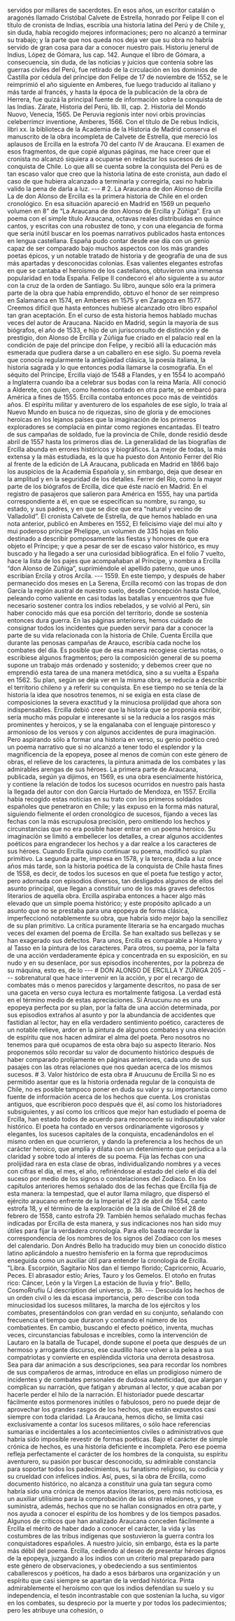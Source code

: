 servidos por millares de sacerdotes. En esos años, un escritor catalán o aragonés llamado Cristóbal Calvete de Estrella, honrado por Felipe II con el título de cronista de Indias, escribía una historia latina del Perú y de Chile y, sin duda, había recogido mejores informaciones; pero no alcanzó a terminar su trabajo; y la parte que nos queda nos deja ver que su obra no habría servido de gran cosa para dar a conocer nuestro país. Historiu jenerul de Indius, López de Gómara, Ius cap. 142. Aunque el libro de Gómara, a consecuencia, sin duda, de las noticias y juicios que contenía sobre las guerras civiles del Perú, fue retirado de la circulación en los dominios de Castilla por cédula del príncipe don Felipe de 17 de noviembre de 1552, se le reimprimió el año siguiente en Amberes, fue luego traducido al italiano y más tarde al francés, y hasta la época de la publicación de la obra de Herrera, fue quizá la principal fuente de información sobre la conquista de las Indias. Zárate, Historia del Perú, lib. III, cap. 2. Historia del Mondo Nuovo, Venecia, 1565. De Peruvia regionis inter novi orbis provincias celeberrimcr inventione, Amberes, 1566. Con el título de De rebus Indicis, libri xx. la biblioteca de la Academia de la Historia de Madrid conserva el manuscrito de la obra incompleta de Calvete de Estrella, que mereció los aplausos de Ercilla en la estrofa 70 del canto IV de Araucana. El examen de esos fragmentos, de que copié algunas páginas, me hace creer que el cronista no alcanzó siquiera a ocuparse en redactar los sucesos de la conquista de Chile. Lo que allí se cuenta sobre la conquista del Perú es de tan escaso valor que creo que la historia latina de este cronista, aun dado el caso de que hubiera alcanzado a terminarla y corregirla, casi no habría valido la pena de darla a luz. --- # 2. La Araucana de don Alonso de Ercilla La de don Alonso de Ercilla es la primera historia de Chile en el orden cronológico. En esa situación apareció en Madrid en 1569 un pequeño volumen en 8” de “La Araucana de don Alonso de Ercilla y Zúñiga”. Era un poema con el simple título Araucana, octavas reales distribuidas en quince cantos, y escritas con una robustez de tono, y con una elegancia de forma que sería inútil buscar en los poemas narrativos publicados hasta entonces en lengua castellana. España pudo contar desde ese día con un genio capaz de ser comparado bajo muchos aspectos con los más grandes poetas épicos, y un notable tratado de historia y de geografía de una de sus más apartadas y desconocidas colonias. Esas valientes elegantes estrofas en que se cantaba el heroísmo de los castellanos, obtuvieron una inmensa popularidad en toda España. Felipe II condecoró el año siguiente a su autor con la cruz de la orden de Santiago. Su libro, aunque sólo era la primera parte de la obra que había emprendido, obtuvo el honor de ser reimpreso en Salamanca en 1574, en Amberes en 1575 y en Zaragoza en 1577. Creemos difícil que hasta entonces hubiese alcanzado otro libro español tan gran aceptación. En el curso de esta historia hemos hablado muchas veces del autor de Araucana. Nacido en Madrid, según la mayoría de sus biógrafos, el año de 1533, e hijo de un jurisconsulto de distinción y de prestigio, don Alonso de Ercilla y Zúñiga fue criado en el palacio real en la condición de paje del príncipe don Felipe, y recibió allí la educación más esmerada que pudiera darse a un caballero en ese siglo. Su poema revela que conocía regularmente la antigüedad clásica, la poesía italiana, la historia sagrada y lo que entonces podía llamarse la cosmografía. En el séquito del Príncipe, Ercilla viajó de 1548 a Flandes, y en 1554 lo acompañó a Inglaterra cuando iba a celebrar sus bodas con la reina María. Allí conoció a Alderete, con quien, como hemos contado en otra parte, se embarcó para América a fines de 1555. Ercilla contaba entonces poco más de veintidós años. El espíritu militar y aventurero de los españoles de ese siglo, lo traía al Nuevo Mundo en busca no de riquezas, sino de gloria y de emociones heroicas en los lejanos países que la imaginación de los primeros exploradores se complacía en pintar como regiones encantadas. El teatro de sus campañas de soldado, fue la provincia de Chile, donde residió desde abril de 1557 hasta los primeros días de. La generalidad de las biografías de Ercilla abunda en errores históricos y biográficos. La mejor de todas, la más extensa y la más estudiada, es la que ha puesto don Antonio Ferrer del Río al frente de la edición de LA Araucana, publicada en Madrid en 1866 bajo los auspicios de la Academia Española y, sin embargo, deja que desear en la amplitud y en la seguridad de los detalles. Ferrer del Río, como la mayor parte de los biógrafos de Ercilla, dice que éste nació en Madrid. En el registro de pasajeros que salieron para América en 1555, hay una partida correspondiente a él, en que se especifican su nombre, su rango, su estado, y sus padres, y en que se dice que era “natural y vecino de Valladolid”. El cronista Calvete de Estrella, de que hemos hablado en una nota anterior, publicó en Amberes en 1552, El felicísimo viaje del mui alto y mui poderoso príncipe Phelippe, un volumen de 335 hojas en folio destinado a describir pomposamente las fiestas y honores de que era objeto el Príncipe; y que a pesar de ser de escaso valor histórico, es muy buscado y ha llegado a ser una curiosidad bibliográfica. En el folio 7 vuelto, hace la lista de los pajes que acompañaban al Príncipe, y nombra a Ercilla “don Alonso de Zúñiga”, suprimiéndole el apellido paterno, que unos escribían Ercila y otros Arcila. --- 1559. En este tiempo, y después de haber permanecido dos meses en La Serena, Ercilla recomó con las tropas de don García la región austral de nuestro suelo, desde Concepción hasta Chiloé, peleando como valiente en casi todas las batallas y encuentros que fue necesario sostener contra los indios rebelados, y se volvió al Perú, sin haber conocido más que esa porción del territorio, donde se sostenía entonces dura guerra. En las páginas anteriores, hemos cuidado de consignar todos los incidentes que pueden servir para dar a conocer la parte de su vida relacionada con la historia de Chile. Cuenta Ercilla que durante las penosas campañas de Arauco, escribía cada noche los combates del día. Es posible que de esa manera recogiese ciertas notas, o escribiese algunos fragmentos; pero la composición general de su poema supone un trabajo más ordenado y sostenido; y debemos creer que no emprendió esta tarea de una manera metódica, sino a su vuelta a España en 1562. Su plan, según se deja ver en la misma obra, se reducía a describir el territorio chileno y a referir su conquista. En ese tiempo no se tenía de la historia la idea que nosotros tenemos, ni se exigía en esta clase de composiciones la severa exactitud y la minuciosa prolijidad que ahora son indispensables. Ercilla debió creer que la historia que se proponía escribir, sería mucho más popular e interesante si se la reducía a los rasgos más prominentes y heroicos, y se la engalanaba con el lenguaje pintoresco y armonioso de los versos y con algunos accidentes de pura imaginación. Pero aspirando sólo a formar una historia en verso, su genio poético creó un poema narrativo que si no alcanzó a tener todo el esplendor y la magnificencia de la epopeya, posee al menos de común con este género de obras, el relieve de los caracteres, la pintura animada de los combates y las admirables arengas de sus héroes. La primera parte de Araucana, publicada, según ya dijimos, en 1569, es una obra esencialmente histórica, y contiene la relación de todos los sucesos ocurridos en nuestro país hasta la llegada del autor con don García Hurtado de Mendoza, en 1557. Ercilla había recogido estas noticias en su trato con los primeros soldados españoles que penetraron en Chile; y las expuso en la forma más natural, siguiendo fielmente el orden cronológico de sucesos, fijando a veces las fechas con la más escrupulosa precisión, pero omitiendo los hechos y circunstancias que no era posible hacer entrar en un poema heroico. Su imaginación se limitó a embellecer los detalles, a crear algunos accidentes poéticos para engrandecer los hechos y a dar realce a los caracteres de sus héroes. Cuando Ercilla quiso continuar su poema, modificó su plan primitivo. La segunda parte, impresa en 1578, y la tercera, dada a luz once años más tarde, son la historia poética de la conquista de Chile hasta fines de 1558, es decir, de todos los sucesos en que el poeta fue testigo y actor, pero adornada con episodios diversos, tan desligados algunos de ellos del asunto principal, que llegan a constituir uno de los más graves defectos literarios de aquella obra. Ercilla aspiraba entonces a hacer algo más elevado que un simple poema histórico; y este propósito aplicado a un asunto que no se prestaba para una epopeya de forma clásica, imperfeccionó notablemente su obra, que habría sido mejor bajo la sencillez de su plan primitivo. La crítica puramente literaria se ha encargado muchas veces del examen del poema de Ercilla. Se han exaltado sus bellezas y se han exagerado sus defectos. Para unos, Ercilla es comparable a Homero y al Tasso en la pintura de los caracteres. Para otros, su poema, por la falta de una acción verdaderamente épica y concentrada en su exposición, en su nudo y en su desenlace, por sus episodios incoherentes, por la pobreza de su máquina, esto es, de lo --- # DON ALONSO DE ERCILLA Y ZÚÑIGA 205 --- sobrenatural que hace intervenir en la acción, y por el recargo de combates más o menos parecidos y largamente descritos, no pasa de ser una gaceta en verso cuya lectura es mortalmente fatigosa. La verdad está en el término medio de estas apreciaciones. Si Aruucunu no es una epopeya perfecta por su plan, por la falta de una acción determinada, por sus episodios extraños al asunto y por la abundancia de accidentes que fastidian al lector, hay en ella verdadero sentimiento poético, caracteres de un notable relieve, ardor en la pintura de algunos combates y una elevación de espíritu que nos hacen admirar el alma del poeta. Pero nosotros no tenemos para qué ocupamos de esta obra bajo su aspecto literario. Nos proponemos sólo recordar su valor de documento histórico después de haber comparado prolijamente en páginas anteriores, cada uno de sus pasajes con las otras relaciones que nos quedan acerca de los mismos sucesos. # 3. Valor histórico de esta obra # Aruucunu de Ercilla Si no es permitido asentar que es la historia ordenada regular de la conquista de Chile, no es posible tampoco poner en duda su valor y su importancia como fuente de información acerca de los hechos que cuenta. Los cronistas antiguos, que escribieron poco después que él, así como los historiadores subsiguientes, y así como los críticos que mejor han estudiado el poema de Ercilla, han estado todos de acuerdo para reconocerle su indisputable valor histórico. El poeta ha contado en versos ordinariamente vigorosos y elegantes, los sucesos capitales de la conquista, encadenándolos en el mismo orden en que ocurrieron, y dando la preferencia a los hechos de un carácter heroico, que amplía y dilata con un detenimiento que perjudica a la claridad y sobre todo al interés de su poema. Fija las fechas con una prolijidad rara en esta clase de obras, individualizando nombres y a veces con cifras el día, el mes, el año, refiriéndose al estado del cielo el día del suceso por medio de los signos o constelaciones del Zodiaco. En los capítulos anteriores hemos señalado dos de las fechas que Ercilla fija de esta manera: la tempestad, que el autor llama milagro, que dispersó el ejército araucano enfrente de la Imperial el 23 de abril de 1554, canto estrofa 18, y el término de la exploración de la isla de Chiloé el 28 de febrero de 1558, canto estrofa 29. También hemos señalado muchas fechas indicadas por Ercilla de esta manera, y sus indicaciones nos han sido muy útiles para fijar la verdadera cronología. Para ello basta recordar la correspondencia de los nombres de los signos del Zodíaco con los meses del calendario. Don Andrés Bello ha traducido muy bien un conocido dístico latino aplicándolo a nuestro hemisferio en la forma que reproducimos enseguida como un auxiliar útil para entender la cronología de Ercilla. "Libra. Escorpión, Sagitario Nos dan el tiempo florido; Capricornio, Acuario, Peces. El abrasador estío; Aries, Tauro y los Gemelos. El otoño en frutas rico: Cáncer, León y la Virgen La estación de lluvia y frío". Bello, CosmoRrufíu (J description del universo, p. 38. --- Descuida los hechos de un orden civil o les da escasa importancia, pero describe con toda minuciosidad los sucesos militares, la marcha de los ejércitos y los combates, presentándolos con gran verdad en su conjunto, señalando con frecuencia el tiempo que duraron y contando el número de los combatientes. En cambio, buscando el efecto poético, inventa, muchas veces, circunstancias fabulosas e increíbles, como la intervención de Lautaro en la batalla de Tucapel, donde supone el poeta que después de un hermoso y arrogante discurso, ese caudillo hace volver a la pelea a sus compatriotas y convierte en espléndida victoria una derrota desastrosa. Sea para dar animación a sus descripciones, sea para recordar los nombres de sus compañeros de armas, introduce en ellas un prodigioso número de incidentes y de combates personales de dudosa autenticidad, que alargan y complican su narración, que fatigan y abruman al lector, y que acaban por hacerle perder el hilo de la narración. El historiador puede descartar fácilmente estos pormenores inútiles o fabulosos, pero no puede dejar de aprovechar los grandes rasgos de los hechos, que están expuestos casi siempre con toda claridad. La Araucana, hemos dicho, se limita casi exclusivamente a contar los sucesos militares, o sólo hace referencias sumarias e incidentales a los acontecimientos civiles o administrativos que habría sido imposible revestir de formas poéticas. Bajo el carácter de simple crónica de hechos, es una historia deficiente e incompleta. Pero ese poema refleja perfectamente el carácter de los hombres de la conquista, su espíritu aventurero, su pasión por buscar desconocido, su admirable constancia para soportar todos los padecimientos, su fanatismo religioso, su codicia y su crueldad con infelices indios. Así, pues, si la obra de Ercilla, como documento histórico, no alcanza a constituir una guía tan segura como habría sido una crónica de menos atavíos literarios, pero más noticiosa, es un auxiliar utilísimo para la comprobación de las otras relaciones, y que suministra, además, hechos que no se hallan consignados en otra parte, y nos ayuda a conocer el espíritu de los hombres y de los tiempos pasados. Algunos de críticos que han analizado Araucana conceden fácilmente a Ercilla el mérito de haber dado a conocer el carácter, la vida y las costumbres de las tribus indígenas que sostuvieron la guerra contra los conquistadores españoles. A nuestro juicio, sin embargo, ésta es la parte más débil del poema. Ercilla, cediendo al deseo de presentar héroes dignos de la epopeya, juzgando a los indios con un criterio mal preparado para este género de observaciones, y obedeciendo a sus sentimientos caballerescos y poéticos, ha dado a esos bárbaros una organización y un espíritu que casi siempre se apartan de la verdad histórica. Pinta admirablemente el heroísmo con que los indios defendían su suelo y su independencia, el tesón incontrastable con que sostenían la lucha, su vigor en los combates, su desprecio por la muerte y por todos los padecimientos; pero les atribuye una cohesión, o